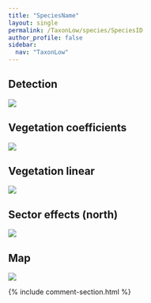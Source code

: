 ```yaml
---
title: "SpeciesName"
layout: single
permalink: /TaxonLow/species/SpeciesID
author_profile: false
sidebar:
  nav: "TaxonLow"
---
```



<h2>Detection</h2>

<a href="https://beallen.github.io/DevelopmentWebsite/assets/images/TaxonLow/SpeciesID/det.jpg">
<img src="https://beallen.github.io/DevelopmentWebsite/assets/images/TaxonLow/SpeciesID/det.jpg">
</a>

<h2>Vegetation coefficients</h2>

<a href="https://beallen.github.io/DevelopmentWebsite/assets/images/TaxonLow/SpeciesID/veghf.jpg">
<img src="https://beallen.github.io/DevelopmentWebsite/assets/images/TaxonLow/SpeciesID/veghf.jpg">
</a>

<h2>Vegetation linear</h2>

<a href="https://beallen.github.io/DevelopmentWebsite/assets/images/TaxonLow/SpeciesID/lin-north.jpg">
<img src="https://beallen.github.io/DevelopmentWebsite/assets/images/TaxonLow/SpeciesID/lin-north.jpg">
</a>

<h2>Sector effects (north)</h2>

<a href="https://beallen.github.io/DevelopmentWebsite/assets/images/TaxonLow/SpeciesID/sector-north.jpg">
<img src="https://beallen.github.io/DevelopmentWebsite/assets/images/TaxonLow/SpeciesID/sector-north.jpg">
</a>

<h2>Map</h2>

<a href="https://beallen.github.io/DevelopmentWebsite/assets/images/TaxonLow/SpeciesID/map.jpg">
<img src="https://beallen.github.io/DevelopmentWebsite/assets/images/TaxonLow/SpeciesID/map.jpg">
</a>

{% include comment-section.html %}